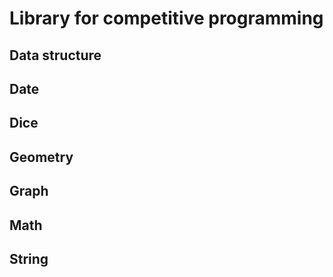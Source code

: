 # Library for competitive programming

## Data structure
## Date
## Dice
## Geometry
## Graph
## Math
## String
